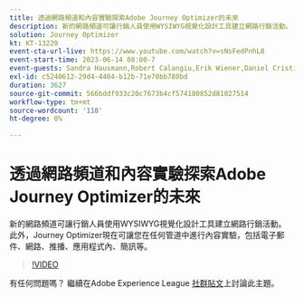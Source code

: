 ```yaml
---
title: 透過網路頻道和內容實驗探索Adobe Journey Optimizer的未來
description: 新的網路頻道可讓行銷人員使用WYSIWYG視覺化設計工具建立網路行銷活動。 此外，Journey Optimizer現在可讓您在任何管道中進行內容實驗，包括電子郵件、網路、推播、應用程式內、簡訊等。
solution: Journey Optimizer
kt: KT-13220
event-cta-url-live: https://www.youtube.com/watch?v=sNsFedPnhL8
event-start-time: 2023-06-14 08:00-7
event-guests: Sandra Hausmann,Robert Calangiu,Erik Wiener,Daniel Cristian Popescu
exl-id: c5240612-29d4-4404-b12b-71e70bb780bd
duration: 3627
source-git-commit: 566bddf933c20c7673b4cf574180852d81027514
workflow-type: tm+mt
source-wordcount: '118'
ht-degree: 0%

---
```


# 透過網路頻道和內容實驗探索Adobe Journey Optimizer的未來

新的網路頻道可讓行銷人員使用WYSIWYG視覺化設計工具建立網路行銷活動。 此外，Journey Optimizer現在可讓您在任何管道中進行內容實驗，包括電子郵件、網路、推播、應用程式內、簡訊等。

>[!VIDEO](https://video.tv.adobe.com/v/3420129/?learn=on)

有任何問題嗎？ 繼續在Adobe Experience League [社群貼文](https://experienceleaguecommunities.adobe.com/t5/journey-optimizer-discussions/experience-league-live-post-session-discussion-explore-the/m-p/599366#M121)上討論此主題。
